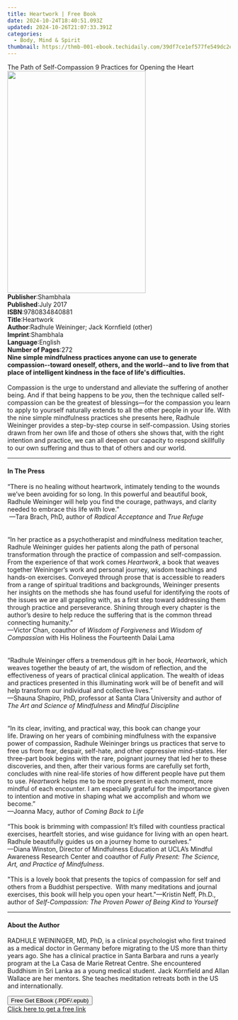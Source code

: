 ```yaml
---
title: Heartwork | Free Book
date: 2024-10-24T18:40:51.093Z
updated: 2024-10-26T21:07:33.391Z
categories:
  - Body, Mind & Spirit
thumbnail: https://thmb-001-ebook.techidaily.com/39df7ce1ef577fe549dc2e8df1fc1ee87c3d7857c9091ae10bd7b0b322443132.jpg
---
```

<main id="book-container">
  <div class="flex flex-col">
    <div class="book-brief flex-1 py-6 px-4 sm:p-6 md:py-10 md:px-8">
      <!-- brief-->
      <div class="book-brief-main">
        The Path of Self-Compassion 9 Practices for Opening the Heart
      </div>
    </div>
    <div
      class="book-meta-info flex-1 grid gap-4 col-start-1 col-end-3 row-start-1 sm:mb-6 sm:grid-cols-4 lg:gap-6 lg:col-start-2 lg:row-end-6 lg:row-span-6 lg:mb-0"
    >
      <div
        class="book-meta-info-left place-content-center mt-4 p-4 text-sm leading-6 col-start-2 col-span-2 dark:text-slate-400"
      >
        <img
          class="w-full h-500 object-cover rounded-lg sm:h-255 sm:col-span-2 lg:col-span-full"
          src="https://img-001-ebook.techidaily.com/89f1ef6de60418338dde149ef069a518620f70b705a8d3e35a67ebf61749206c.jpg"
          alt=""
          width="312"
          height="500"
        />
      </div>
      <div
        class="book-meta-info-right mt-2 col-start-1 row-start-2 col-span-3 self-center"
      >
        <!-- meta data  -->
        <div class="flex flex-col px-4 md:px-8">
          <div class="flex-1">
            <strong>Publisher</strong>:<span class="px-2">Shambhala</span>
          </div>
          <div class="flex-1">
            <strong>Published</strong>:<span class="px-2">July 2017</span>
          </div>
          <div class="flex-1">
            <strong>ISBN</strong>:<span class="px-2">9780834840881</span>
          </div>
          <div class="flex-1">
            <strong>Title</strong>:<span class="px-2">Heartwork</span>
          </div>
          <div class="flex-1">
            <strong>Author</strong>:<span class="px-2"
              >Radhule Weininger; Jack Kornfield (other)</span
            >
          </div>
          <div class="flex-1">
            <strong>Imprint</strong>:<span class="px-2">Shambhala</span>
          </div>
          <div class="flex-1">
            <strong>Language</strong>:<span class="px-2">English</span>
          </div>
          <div class="flex-1">
            <strong>Number of Pages</strong>:<span class="px-2">272</span>
          </div>
        </div>
      </div>
    </div>
    <div class="book-description flex-1 py-6 px-4 sm:p-6 md:py-10 md:px-8">
      <div class="book-description-main">
        <div accordion-content="" id="description">
          <b
            >Nine simple mindfulness practices anyone can use to generate
            compassion--toward oneself, others, and the world--and to live from
            that place of intelligent kindness in the face of life's
            difficulties.</b
          ><br /><br />Compassion is the urge to understand and alleviate the
          suffering of another being. And if that being happens to be
          <i>you</i>, then the technique called self-compassion can be the
          greatest of blessings—for the compassion you learn to apply to
          yourself naturally extends to all the other people in your life. With
          the nine simple mindfulness practices she presents here, Radhule
          Weininger provides a step-by-step course in self-compassion. Using
          stories drawn from her own life and those of others she shows that,
          with the right intention and practice, we can all deepen our capacity
          to respond skillfully to our own suffering and thus to that of others
          and our world.
        </div>
      </div>
    </div>
    <div class="book-excerpts flex-1 py-6 px-4 sm:p-6 md:py-10 md:px-8">
      <!-- excerpts-->
      <div class="book-excerpts-main">
        <hr />
        <h4 class="placeholder placeholder-heading">
          <span>In The Press</span>
        </h4>
        <p>
          “There is no healing without heartwork, intimately tending to the
          wounds we’ve been avoiding for so long.&nbsp;In this powerful and
          beautiful book, Radhule Weininger will help you find the courage,
          pathways, and clarity needed to embrace this life with love.”<br />
          &nbsp;—Tara Brach, PhD,&nbsp;author of
          <i>Radical Acceptance </i>and<i> True Refuge</i>&nbsp;<br />
          &nbsp;<br />
          &nbsp;<br />
          “In her practice as a psychotherapist and mindfulness meditation
          teacher, Radhule Weininger guides her patients along the path of
          personal transformation through the practice of compassion and
          self-compassion. From the experience of that work comes
          <i>Heartwork</i>, a book that weaves together Weininger’s work and
          personal journey, wisdom teachings and hands-on exercises. Conveyed
          through prose that is accessible to readers from a range of spiritual
          traditions and backgrounds, Weininger presents her insights on the
          methods she has found useful for identifying the roots of the issues
          we are all grappling with, as a first step toward addressing them
          through practice and perseverance. Shining through every chapter is
          the author’s desire to help reduce the suffering that is the common
          thread connecting humanity.”<br />
          —Victor Chan, coauthor of <i>Wisdom of Forgiveness</i> and
          <i>Wisdom of Compassion</i> with His Holiness the Fourteenth Dalai
          Lama<br />
          &nbsp;<br />
          &nbsp;<br />
          “Radhule Weininger offers a tremendous gift in her book,
          <i>Heartwork</i>, which weaves together the beauty of art, the wisdom
          of reflection, and the effectiveness of years of practical clinical
          application. The wealth of ideas and practices presented in this
          illuminating work will be of benefit and will help transform our
          individual and collective lives.”<br />
          —Shauna Shapiro, PhD, professor at Santa Clara University and author
          of <i>The Art and Science of Mindfulness </i>and
          <i>Mindful Discipline</i><br />
          &nbsp;<br />
          &nbsp;<br />
          “In its clear, inviting, and practical way, this book can change your
          life.&nbsp;Drawing on her years of combining mindfulness with the
          expansive power of compassion, Radhule Weininger brings us practices
          that serve to free us from fear, despair, self-hate, and other
          oppressive mind-states. Her three-part book begins with the rare,
          poignant journey that led her to these discoveries, and then, after
          their various forms are carefully set forth, concludes with nine
          real-life stories of how different people have put them to
          use.&nbsp;<i>Heartwork</i>&nbsp;helps me to be more present in each
          moment, more mindful of each encounter.&nbsp;I am especially grateful
          for the importance given to intention and motive in shaping what we
          accomplish and whom we become.”<br />
          —Joanna Macy, author of&nbsp;<i>Coming Back to Life&nbsp;</i><br />
          &nbsp;<br />
          “This book is brimming with compassion! It’s filled with countless
          practical exercises, heartfelt stories, and wise guidance for living
          with an open heart. Radhule beautifully guides us on a journey home to
          ourselves.”<br />
          —Diana Winston, Director of Mindfulness Education at UCLA’s Mindful
          Awareness Research Center and coauthor of
          <i>Fully Present: The Science, Art, and Practice of Mindfulness</i
          >.<br /><br />"This is a lovely book that presents the topics of
          compassion for self and others from a Buddhist perspective. &nbsp;With
          many meditations and journal exercises, this book will help you open
          your heart."—Kristin Neff, Ph.D., author of
          <i>Self-Compassion: The Proven Power of Being Kind to Yourself</i>
        </p>
      </div>
    </div>
    <div class="book-about-author flex-1 py-6 px-4 sm:p-6 md:py-10 md:px-8">
      <!-- about author-->
      <div class="book-main-author-main">
        <hr />
        <h4 class="placeholder placeholder-heading">
          <span>About the Author</span>
        </h4>
        <p>
          RADHULE WEININGER, MD, PhD, is a clinical psychologist who first
          trained as a medical doctor in Germany before migrating to the US more
          than thirty years ago. She has a clinical practice in Santa Barbara
          and runs a yearly program at the La Casa de Marie Retreat Centre. She
          encountered Buddhism in Sri Lanka as a young medical student. Jack
          Kornfield and Allan Wallace are her mentors. She teaches meditation
          retreats both in the US and internationally.
        </p>
      </div>
    </div>
    <div class="book-free-get flex-1 py-6 px-4 sm:p-6 md:py-10 md:px-8">
      <button
        id="btn-free-get"
        class="bg-blue-500 hover:bg-blue-700 text-white font-bold py-2 px-4 rounded"
      >
        Free Get EBook (.PDF/.epub)
      </button>
      <div id="countdown-display" class="px-2 text-lg mt-2"></div>
      <a
        id="free-link"
        class="hidden bg-blue-500 hover:bg-blue-700 text-white font-bold py-2 px-4 rounded"
        href="https://www.ebooks.com/en-us/book/95755919/heartwork/radhule-weininger/"
        target="_blank"
        >Click here to get a free link</a
      >
    </div>
    <script>
      let countdownTime = 0;
      let countdownInterval = null;
      document
        .getElementById('btn-free-get')
        .addEventListener('click', startCountdown);
      function startCountdown() {
        countdownTime = new Date().getTime() + 60000 * 3;
        countdownInterval = setInterval(updateCountdown, 1000);
        document.getElementById('btn-free-get').disabled = true;
        document
          .getElementById('btn-free-get')
          .classList.add('bg-gray-500', 'cursor-not-allowed');
      }
      function updateCountdown() {
        let currentTime = new Date().getTime();
        let timeLeft = countdownTime - currentTime;
        let secondsLeft = Math.floor(timeLeft / 1000);
        document.getElementById('countdown-display').innerHTML =
          `Remaining time: ${secondsLeft} seconds.`;
        if (secondsLeft <= 0) {
          clearInterval(countdownInterval);
          document.getElementById('btn-free-get').classList.add('hidden');
          document.getElementById('free-link').classList.remove('hidden');
          document.getElementById('countdown-display').innerHTML = '';
        }
      }
    </script>
  </div>
</main>

<ins class="adsbygoogle"
      style="display:block"
      data-ad-client="ca-pub-7571918770474297"
      data-ad-slot="8358498916"
      data-ad-format="auto"
      data-full-width-responsive="true"></ins>
    